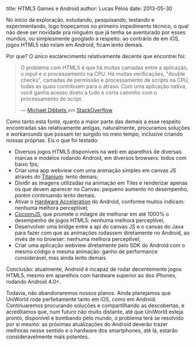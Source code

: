 title: HTML5 Games e Android
author: Lucas Pélos
date: 2013-05-30

No início da exploração, estudando, pesquisando, testando e experimentando, logo tropeçamos no primeiro impedimento técnico, o qual não deve ser novidade pra ninguém que já tenha se aventurado por esses mundos, ou simplesmente googlado a respeito: ao contrário de em iOS, jogos HTML5 não rolam em Android, ficam lento demais.

Por que? O único esclarecimento relativamente decente que encontrei foi:

<blockquote>
  <p>
    O problema com HTML5 é que há muitas camadas entre a aplicação, o input e o processamento na CPU. Há muitas verificações, "double checks", camadas de permissão e processamento de scripts na CPU, todas as quais contribuem para o atraso. Com uma aplicação nativa, você ganha acesso direto a tudo e corta caminho com o processamento do script.
  </p>
  <footer class="source">
    —
    <a href="http://stackoverflow.com/users/1356107/michael-dibbets" target="_blank">
      Michael Dibbets
    </a>
    em
    <a href="http://stackoverflow.com/questions/12513685/performance-issues-with-html5-mobile-game" target="_blank">
      StackOverflow
    </a>
  </footer>
</blockquote>

Como tanto esta fonte, quanto a maior parte das demais a esse respeito encontradas são relativamente antigas, naturalmente, procuramos soluções e workarounds que possam ter surgido no meio tempo, inclusive criando nossas próprias. Eis o que foi testado:

<ul>
  <li>
    Diversos jogos HTML5 disponíveis na web em aparelhos de diversas marcas e modelos rodando Android, em diversos browsers: todos com baixo fps;
  </li>
  <li>
    Criar uma app webview com uma animação simples em canvas JS através do <a href="http://www.appcelerator.com/platform/titanium-platform/" target="_blank">Titanium</a>: lento demais;
  </li>
  <li>
    Dividir as imagens utilizadas na animação em Tiles e renderizar apenas os que devem aparecer no Canvas: pequeno aumento no desempenho, porém continuando lento demais.
  </li>
  <li>
    Ativar o <a href="http://developer.android.com/guide/topics/graphics/hardware-accel.html">Hardware Acceleration</a> do Android, conforme muitos indicam: nenhuma melhora perceptível;
  </li>
  <li>
    <a href="http://www.ludei.com/tech/cocoonjs" target="_blank">CocoonJS</a>, que promete o milagre de melhorar em até 1000% o desempenho de jogos HTML5: nenhuma melhora perceptível;
  </li>
  <li>
    Desenvolver uma bridge entre a api do canvas JS e o canvas do Java para fazer com que as animações rodassem diretamente no Android, ao invés de no browser: nenhuma melhora perceptível;
  </li>
  <li>
    Criar uma aplicação webview diretamente pelo SDK do Android com o mesmo código e mesma animação: ganho de performance considerável, mas ainda lento demais.
  </li>
</ul>

Conclusão: atualmente, Android é incapaz de rodar decentemente jogos HTML5, mesmo em aparelhos com hardware superior ao dos iPhones, rodando Android 4.0+.

Todavia, não abandonaremos nossos planos. Ainda planejamos que UniWorld rode perfeitamente tanto em iOS, como em Android. Continuaremos procurando soluções e compartilhando as descobertas, e acreditamos que, num futuro não muito distante, até que UniWorld esteja pronto, disponível e bombando pelo mundo, o problema terá se resolvido por si mesmo: as próximas atualizações do Android deverão trazer melhoras nesse sentido e o hardware dos smartphones, até lá, estarão consideravelmente mais potentes.